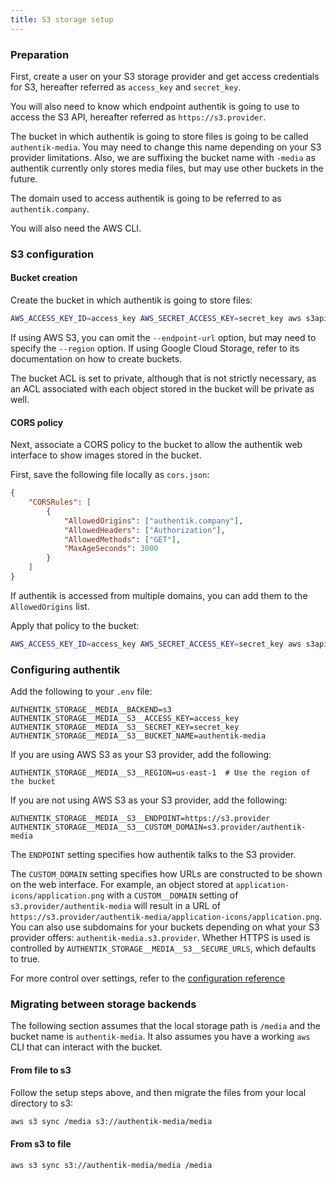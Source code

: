 ```yaml
---
title: S3 storage setup
---
```


### Preparation

First, create a user on your S3 storage provider and get access credentials for S3, hereafter referred as `access_key` and `secret_key`.

You will also need to know which endpoint authentik is going to use to access the S3 API, hereafter referred as `https://s3.provider`.

The bucket in which authentik is going to store files is going to be called `authentik-media`. You may need to change this name depending on your S3 provider limitations. Also, we are suffixing the bucket name with `-media` as authentik currently only stores media files, but may use other buckets in the future.

The domain used to access authentik is going to be referred to as `authentik.company`.

You will also need the AWS CLI.

### S3 configuration

#### Bucket creation

Create the bucket in which authentik is going to store files:

```bash
AWS_ACCESS_KEY_ID=access_key AWS_SECRET_ACCESS_KEY=secret_key aws s3api --endpoint-url=https://s3.provider create-bucket --bucket=authentik-media --acl=private
```

If using AWS S3, you can omit the `--endpoint-url` option, but may need to specify the `--region` option. If using Google Cloud Storage, refer to its documentation on how to create buckets.

The bucket ACL is set to private, although that is not strictly necessary, as an ACL associated with each object stored in the bucket will be private as well.

#### CORS policy

Next, associate a CORS policy to the bucket to allow the authentik web interface to show images stored in the bucket.

First, save the following file locally as `cors.json`:

```json
{
    "CORSRules": [
        {
            "AllowedOrigins": ["authentik.company"],
            "AllowedHeaders": ["Authorization"],
            "AllowedMethods": ["GET"],
            "MaxAgeSeconds": 3000
        }
    ]
}
```

If authentik is accessed from multiple domains, you can add them to the `AllowedOrigins` list.

Apply that policy to the bucket:

```bash
AWS_ACCESS_KEY_ID=access_key AWS_SECRET_ACCESS_KEY=secret_key aws s3api --endpoint-url=https://s3.provider put-bucket-cors --bucket=authentik-media --cors-configuration=file://cors.json
```

### Configuring authentik

Add the following to your `.env` file:

```env
AUTHENTIK_STORAGE__MEDIA__BACKEND=s3
AUTHENTIK_STORAGE__MEDIA__S3__ACCESS_KEY=access_key
AUTHENTIK_STORAGE__MEDIA__S3__SECRET_KEY=secret_key
AUTHENTIK_STORAGE__MEDIA__S3__BUCKET_NAME=authentik-media
```

If you are using AWS S3 as your S3 provider, add the following:

```env
AUTHENTIK_STORAGE__MEDIA__S3__REGION=us-east-1  # Use the region of the bucket
```

If you are not using AWS S3 as your S3 provider, add the following:

```env
AUTHENTIK_STORAGE__MEDIA__S3__ENDPOINT=https://s3.provider
AUTHENTIK_STORAGE__MEDIA__S3__CUSTOM_DOMAIN=s3.provider/authentik-media
```

The `ENDPOINT` setting specifies how authentik talks to the S3 provider.

The `CUSTOM_DOMAIN` setting specifies how URLs are constructed to be shown on the web interface. For example, an object stored at `application-icons/application.png` with a `CUSTOM__DOMAIN` setting of `s3.provider/authentik-media` will result in a URL of `https://s3.provider/authentik-media/application-icons/application.png`. You can also use subdomains for your buckets depending on what your S3 provider offers: `authentik-media.s3.provider`. Whether HTTPS is used is controlled by `AUTHENTIK_STORAGE__MEDIA__S3__SECURE_URLS`, which defaults to true.

For more control over settings, refer to the [configuration reference](./configuration.mdx#media-storage-settings)

### Migrating between storage backends

The following section assumes that the local storage path is `/media` and the bucket name is `authentik-media`. It also assumes you have a working `aws` CLI that can interact with the bucket.

#### From file to s3

Follow the setup steps above, and then migrate the files from your local directory to s3:

```bash
aws s3 sync /media s3://authentik-media/media
```

#### From s3 to file

```bash
aws s3 sync s3://authentik-media/media /media
```
